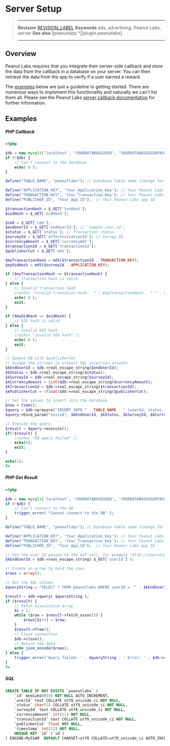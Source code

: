 # Server Setup

> --------------------- ------------------------------------------------------------------------------------------
> __Revision__          [REVISION_LABEL](REVISION_URL)
> __Keywords__          ads, advertising, Peanut Labs, server
> __See also__          [peanutlabs.*][plugin.peanutlabs]
> --------------------- ------------------------------------------------------------------------------------------


## Overview

Peanut Labs requires that you integrate their <nobr>server-side</nobr> callback and store the data from the callback in a database on your server. You can then retrieve the data from the app to verify if a user earned a reward.

The [examples](#examples) below are just a guideline to getting started. There are numerous ways to implement this functionality and naturally we can't list them all. Please see the Peanut Labs [server callback documentation](http://peanut-labs.github.io/publisher-doc/) for further information.


<a id="examples"></a>

## Examples

##### PHP Callback

``````php
<?php

$db = new mysqli('localhost', 'YOURDATABASEUSER', 'YOURDATABASEUSERPASSWORD', 'YOURDATABASE');
if (!$db) {
	// Can't connect to the database
	echo( 0 );
}

define("TABLE_NAME", "peanutlabs"); // Database table name (change for your needs)

define("APPLICATION_KEY", 'Your_Application_Key'); // Your Peanut Labs application key
define("TRANSACTION_KEY", 'Your_Transaction_Key'); // Your Peanut Labs transaction key
define("PUBLISHER_ID", "Your_App_ID");  // Your Peanut Labs app ID

$transactionHash = $_GET['txnHash'];
$oidHash = $_GET['oidHash'];

$cmd = $_GET['cmd'];
$endUserId = $_GET['endUserId']; // 'sample_user_id';
$status = $_GET['status']; // Transaction status
$surveyId = $_GET['offerInvitationId']; // Survey ID
$currencyAmount = $_GET['currencyAmt'];
$transactionId = $_GET['transactionId'];
$publisherCut = $_GET['amt'];

$myTransactionHash = md5($transactionId . TRANSACTION_KEY);
$myOidHash = md5($surveyId . APPLICATION_KEY);

if ($myTransactionHash == $transactionHash) {
	// Transaction hash is valid
} else {
	// Invalid transaction hash
	//echo( "invalid transation hash - " . $myTransactionHash . " " . $transactionHash );
	echo( 0 );
	exit;
}

if ($myOidHash == $oidHash) {
	// OID hash is valid
} else {
	// Invalid OID hash
	//echo( "invalid OID hash" );
	echo( 0 );
	exit;
}

// Update DB with $publisherCut
// Escape the strings to prevent SQL injection attacks
$kEndUserId = $db->real_escape_string($endUserId);
$kStatus = $db->real_escape_string($status);
$kSurveyId = $db->real_escape_string($surveyId);
$kCurrencyAmount = (int)$db->real_escape_string($currencyAmount);
$kTransactionId = $db->real_escape_string($transactionId);
$kPublisherCut = (float)$db->real_escape_string($publisherCut);

// Set the values to insert into the database
$now = time();
$query = $db->prepare("INSERT INTO " . TABLE_NAME . " (userId, status, surveyId, currencyAmount, transactionId, publisherCut, timestamp) VALUES ( ?, ?, ?, ?, ?, ?, ?);" );
$query->bind_param("sssisd", $kEndUserId, $kStatus, $kSurveyId, $kCurrencyAmount, $kTransactionId, $kPublisherCut, $now);

// Execute the query
$result = $query->execute();
if(!$result) {
	//echo( "DB query failed" );
	echo(0);
	exit;
}

echo(1);
?>
``````

##### PHP Get Result

``````php
<?php

$db = new mysqli('localhost', 'YOURDATABASEUSER', 'YOURDATABASEUSERPASSWORD', 'YOURDATABASE');
if (!$db) {
	// Can't connect to the DB
	trigger_error( "Cannot connect to the DB" );
}

define("TABLE_NAME", "peanutlabs"); // Database table name (change for your needs)

define("APPLICATION_KEY", 'Your_Application_Key'); // Your Peanut Labs application key
define("TRANSACTION_KEY", 'Your_Transaction_Key'); // Your Peanut Labs transaction key
define("PUBLISHER_ID", "Your_App_ID");  // Your Peanut Labs app ID

// Get the user ID passed to the GET call, for example "http://yoursite.com/getUser.php?userId=User_Id_Here"
$kEndUserId = $db->real_escape_string( $_GET['userId'] );

// Create an array to hold the rows
$rows = array();

// Get the SQL column
$queryString = "SELECT * FROM peanutlabs WHERE userId = '" . $kEndUserId . "' ORDER BY timestamp DESC LIMIT 1";

$result = $db->query( $queryString );
if ($result) {
	// Fetch associative array
	$i = 1;
	while ($row = $result->fetch_assoc()) {
	    $rows[$i++] = $row;
	}
	$result->free();
	// Close connection
	$db->close();
	// Return the data
	echo json_encode($rows);		
} else {
	trigger_error('Query failed: ' . $queryString . ' Error: ' . $db->error, E_USER_ERROR);
}
?>
``````

##### SQL

``````sql
CREATE TABLE IF NOT EXISTS `peanutlabs` (
	`id` mediumint(9) NOT NULL AUTO_INCREMENT,
	`userId` text COLLATE utf8_unicode_ci NOT NULL,
	`status` char(1) COLLATE utf8_unicode_ci NOT NULL,
	`surveyId` text COLLATE utf8_unicode_ci NOT NULL,
	`currencyAmount` int(11) NOT NULL,
	`transactionId` text COLLATE utf8_unicode_ci NOT NULL,
	`publisherCut` float NOT NULL,
	`timestamp` int(11) NOT NULL,
	UNIQUE KEY `id` (`id`)
) ENGINE=MyISAM  DEFAULT CHARSET=utf8 COLLATE=utf8_unicode_ci AUTO_INCREMENT=10 ;
``````
